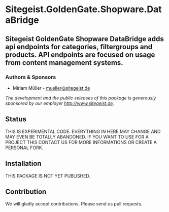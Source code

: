 # Sitegeist.GoldenGate.Shopware.DataBridge
## Sitegeist GoldenGate Shopware DataBridge adds api endpoints for categories, filtergroups and products. API endpoints are focused on usage from content management systems.

### Authors & Sponsors

* Miriam Müller - mueller@sitegeist.de

*The development and the public-releases of this package is generously sponsored
by our employer http://www.sitegeist.de.*

## Status

THIS IS EXPERIMENTAL CODE. EVERYTHING IN HERE MAY CHANGE AND MAY EVEN BE TOTALLY ABANDONED.
IF YOU WANT TO USE FOR A PROJECT THIS CONTACT US FOR MORE INFORMATIONS OR CREATE A PERSONAL FORK.

## Installation

THIS PACKAGE IS NOT YET PUBLISHED.

## Contribution

We will gladly accept contributions. Please send us pull requests.
